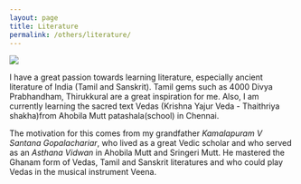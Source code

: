 ```yaml
---
layout: page
title: Literature
permalink: /others/literature/
---
```


<a href='https://photos.google.com/share/AF1QipOYd_i03vqqfviaonJ8HquokBwUUj3DV5yy_8uaX3d0jF6IoymHngT-aqcLIEQ3Rw?key=ekhFbmlCekZOWTROa3llczlCenF2OXRHd3RjWXd3&source=ctrlq.org'><img src='https://lh3.googleusercontent.com/tTsDpwNjwZBpNEypOhGmO_SupXDEBycQcFZ5c0WtnkaiTAE_eKhKIfxRlBE6mmku0E2GqLPEF9qG-TTHWs61d9_ft3Fecf0GXdFXgi18a0MIvzc1ndPCELu8HizWmOYdv02Ekw' /></a>

I have a great passion towards learning literature, especially ancient literature of India (Tamil and Sanskrit). Tamil gems such as 4000 Divya Prabhandham, Thirukkural are a great inspiration for me. Also, I am currently learning the sacred text Vedas (Krishna Yajur Veda - Thaithriya shakha)from Ahobila Mutt patashala(school) in Chennai.

The motivation for this comes from my grandfather *Kamalapuram V Santana Gopalachariar*, who lived as a great Vedic scholar and who served as an *Asthana Vidwan* in Ahobila Mutt and Sringeri Mutt. He mastered the Ghanam form of Vedas, Tamil and Sanskrit literatures and who could play Vedas in the musical instrument Veena.